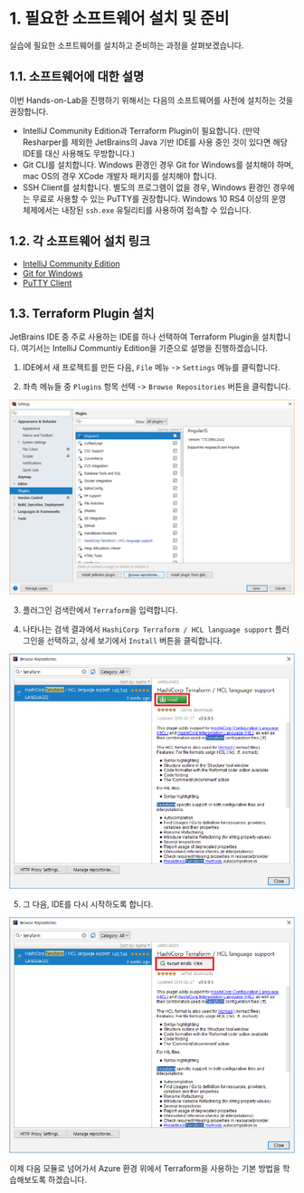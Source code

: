 # 1. 필요한 소프트웨어 설치 및 준비

실습에 필요한 소프트웨어를 설치하고 준비하는 과정을 살펴보겠습니다.

## 1.1. 소프트웨어에 대한 설명

이번 Hands-on-Lab을 진행하기 위해서는 다음의 소프트웨어를 사전에 설치하는 것을 권장합니다.

- IntelliJ Community Edition과 Terraform Plugin이 필요합니다. (만약 Resharper를 제외한 JetBrains의 Java 기반 IDE를 사용 중인 것이 있다면 해당 IDE를 대신 사용해도 무방합니다.)
- Git CLI를 설치합니다. Windows 환경인 경우 Git for Windows를 설치해야 하며, mac OS의 경우 XCode 개발자 패키지를 설치해야 합니다.
- SSH Client를 설치합니다. 별도의 프로그램이 없을 경우, Windows 환경인 경우에는 무료로 사용할 수 있는 PuTTY를 권장합니다. Windows 10 RS4 이상의 운영 체제에서는 내장된 `ssh.exe` 유틸리티를 사용하여 접속할 수 있습니다.

## 1.2. 각 소프트웨어 설치 링크

- [IntelliJ Community Edition](https://www.jetbrains.com/idea/download/)
- [Git for Windows](https://git-scm.com/download/)
- [PuTTY Client](https://www.chiark.greenend.org.uk/~sgtatham/putty/latest.html)

## 1.3. Terraform Plugin 설치

JetBrains IDE 중 주로 사용하는 IDE를 하나 선택하여 Terraform Plugin을 설치합니다. 여기서는 IntelliJ Communtiy Edition을 기준으로 설명을 진행하겠습니다.

1. IDE에서 새 프로젝트를 만든 다음, `File` 메뉴 -> `Settings` 메뉴를 클릭합니다.

2. 좌측 메뉴들 중 `Plugins` 항목 선택 -> `Browse Repositories` 버튼을 클릭합니다.

![플러그인 설치](images/2018-03-07-00-36-33.png)

3. 플러그인 검색란에서 `Terraform`을 입력합니다.

4. 나타나는 검색 결과에서 `HashiCorp Terraform / HCL language support` 플러그인을 선택하고, 상세 보기에서 `Install` 버튼을 클릭합니다.

![플러그인 설치](images/2018-03-25-20-08-49.png)

5. 그 다음, IDE를 다시 시작하도록 합니다.

![IDE 다시 시작](images/2018-03-25-20-09-37.png)

이제 다음 모듈로 넘어가서 Azure 환경 위에서 Terraform을 사용하는 기본 방법을 학습해보도록 하겠습니다.
